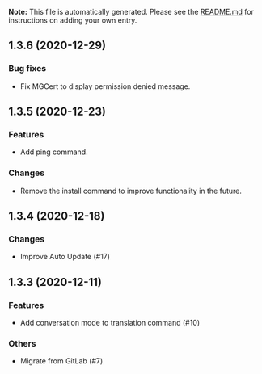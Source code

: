 **Note:** This file is automatically generated. Please see the [README.md](changelogs/README.md) for instructions on adding your own entry.

## 1.3.6 (2020-12-29)
### Bug fixes
* Fix MGCert to display permission denied message.


## 1.3.5 (2020-12-23)
### Features
* Add ping command.


### Changes
* Remove the install command to improve functionality in the future.


## 1.3.4 (2020-12-18)
### Changes
* Improve Auto Update (#17)


## 1.3.3 (2020-12-11)
### Features
* Add conversation mode to translation command (#10)


### Others
* Migrate from GitLab (#7)
